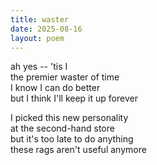 ```yaml
---
title: waster
date: 2025-08-16
layout: poem
---
```

ah yes -- 'tis I  
the premier waster of time  
I know I can do better  
but I think I'll keep it up forever  

I picked this new personality  
at the second-hand store  
but it's too late to do anything  
these rags aren't useful anymore  
